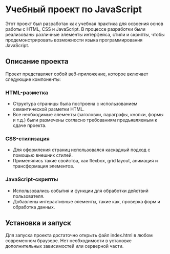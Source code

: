 # Учебный проект по JavaScript

Этот проект был разработан как учебная практика для освоения основ работы с HTML, CSS и JavaScript. В процессе разработки были реализованы различные элементы интерфейса, стили и скрипты, чтобы продемонстрировать возможности языка программирования JavaScript.

## Описание проекта

Проект представляет собой веб-приложение, которое включает следующие компоненты:

### HTML-разметка

- Структура страницы была построена с использованием семантической разметки HTML.
- Все необходимые элементы (заголовки, параграфы, кнопки, формы и т.д.) были размечены согласно требованиям предъявляемым к сдаче проекта.

### CSS-стилизация

- Для оформления страниц использовался каскадный подход с помощью внешних стилей.
- Применялись такие свойства, как flexbox, grid layout, анимация и трансформация элементов.

### JavaScript-скрипты

- Использовались события и функции для обработки действий пользователя.
- Добавлены интерактивные элементы, такие как, проверка форм и обработка данных.

## Установка и запуск

Для запуска проекта достаточно открыть файл index.html в любом современном браузере. Нет необходимости в установке дополнительных зависимостей или серверной части.
